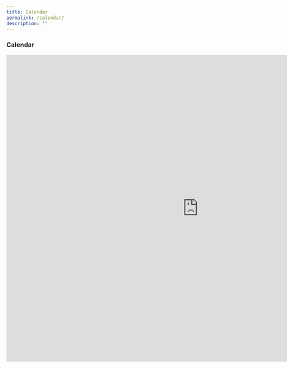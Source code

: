 ```yaml
---
title: Calendar
permalink: /calendar/
description: ""
---
```

### **Calendar**

<iframe src="https://calendar.google.com/calendar/embed?src=cvpspublic%40gmail.com&ctz=Asia%2FSingapore" style="border: 0" width="1000" height="800" frameborder="0" scrolling="no"></iframe>